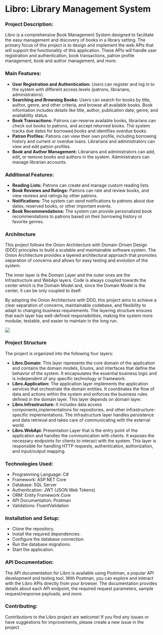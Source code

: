 <h1>Libro: Library Management System</h1>

<h3>Project Description:</h3>
Libro is a comprehensive Book Management System designed to facilitate the easy management and discovery of books in a library setting. The primary focus of this project is to design and implement the web APIs that will support the functionality of this application. These APIs will handle user registration and authentication, book transactions, patron profile management, book and author management, and more.

<h3>Main Features:</h3>

<ul>
    <li><b>User Registration and Authentication:</b> Users can register and log in to the system with different access levels (patrons, librarians, administrators).</li>

<li><b>Searching and Browsing Books:</b> Users can search for books by title, author, genre, and other criteria, and browse all available books. Book information includes details like title, author, publication date, genre, and availability status.</li>

<li><b>Book Transactions:</b> Patrons can reserve available books, librarians can check out books to patrons, and accept returned books. The system tracks due dates for borrowed books and identifies overdue books.</li>

<li><b>Patron Profiles:</b> Patrons can view their own profile, including borrowing history and current or overdue loans. Librarians and administrators can view and edit patron profiles.</li>

<li><b>Book and Author Management:</b> Librarians and administrators can add, edit, or remove books and authors in the system. Administrators can manage librarian accounts.</li>
</ul>

<h3>Additional Features:</h3>

<ul>
<li><b>Reading Lists:</b> Patrons can create and manage custom reading lists.</li>

<li><b>Book Reviews and Ratings:</b> Patrons can rate and review books, and view reviews and ratings by other patrons.</li>

<li><b>Notifications:</b> The system can send notifications to patrons about due dates, reserved books, or other important events.</li>

<li><b>Book Recommendations:</b> The system can provide personalized book recommendations to patrons based on their borrowing history or favorite genres.</li>
</ul>

<h3>Architecture</h4>
<p>This project follows the Onion Architecture with Domain-Driven Design (DDD) principles to build a scalable and maintainable software system. The Onion Architecture provides a layered architectural approach that promotes separation of concerns and allows for easy testing and evolution of the system.</p>
<p>
The inner layer is the Domain Layer and the outer ones are the Infrastructure and WebApi layers. Code is always coupled towards the center which is the Domain Model and, since the Domain Model is the center, it can be only coupled to itself.
</p>
<p>By adopting the Onion Architecture with DDD, this project aims to achieve a clear separation of concerns, maintainable codebase, and flexibility to adapt to changing business requirements. The layering structure ensures that each layer has well-defined responsibilities, making the system more modular, testable, and easier to maintain in the long run.</p>
<img src="C:\Users\Done\Desktop\Programming\CSharp\Project\images/onion.png">

<h3>Project Structure</h3>
The project is organized into the following four layers:
<ul>
<li><b>Libro.Domain:</b> This layer represents the core domain of the application and contains the domain models, Enums, and interfaces that define the behavior of the system. It encapsulates the essential business logic and is independent of any specific technology or framework.</li>

<li><b>Libro.Application:</b> The application layer implements the application services that orchestrate the domain entities. It coordinates the flow of data and actions within the system and enforces the business rules defined in the domain layer. This layer depends on domain layer.</li>

<li><b>Libro.Infrastructure:</b> It includes data access components,implementations for repositories, and other infrastructure-specific implementations. The infrastructure layer handles persistence and data retrieval and takes care of communicating with the external world.</li>

<li><b>Libro.WebApi:</b> Presentation Layer that is the entry point of the application and handles the communication with clients. It exposes the necessary endpoints for clients to interact with the system. This layer is responsible for handling HTTP requests, authentication, authorization, and input/output mapping.</li>
</ul>


<h3>Technologies Used:</h3>
<ul>
    <li>Programming Language: C#</li>
    <li>Framework: ASP.NET Core</li>
    <li>Database: SQL Server</li>
    <li>Authentication: JWT (JSON Web Tokens)</li>
    <li>ORM: Entity Framework Core</li>
    <li>API Documentation: Postman</li>
    <li>Validations: FluentValidation</li>
</ul>

<h3>Installation and Setup:</h3>
<ul>
    <li>Clone the repository.</li>
    <li>Install the required dependencies.</li>
    <li>Configure the database connection.</li>
    <li>Run the database migrations.</li>
    <li>Start the application.</li>
</ul>

<h3>API Documentation:</h3>
The API documentation for Libro is available using Postman, a popular API development and testing tool. With Postman, you can explore and interact with the Libro APIs directly from your browser. The documentation provides details about each API endpoint, the required request parameters, sample request/response payloads, and more.

<h3>Contributing:</h3>

Contributions to the Libro project are welcome! If you find any issues or have suggestions for improvements, please create a new issue in the project
